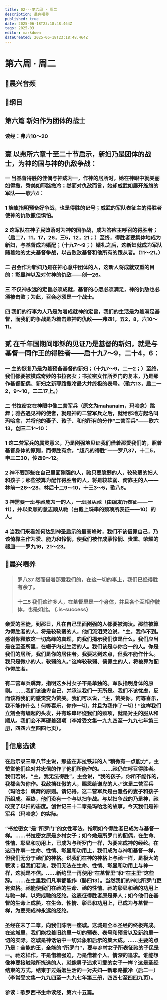 ```yaml
---
title: 02---第六周 · 周二
description: 晨兴喂养
published: true
date: 2025-06-18T23:18:48.464Z
tags: 2025-03
editor: markdown
dateCreated: 2025-06-18T23:18:48.464Z
---
```


# 第六周 · 周二

## 🎵晨兴音频

## 📖纲目

## 第六篇    新妇作为团体的战士

### 读经：弗六10～20

## 壹    以弗所六章十至二十节启示，新妇乃是团体的战士，为神的国与神的仇敌争战：

### 一    当基督得胜的佳偶与神成为一，作神的居所时，她在神眼中就美丽如得撒，秀美如耶路撒冷；然而对仇敌而言，她却威武如展开旌旗的军队——歌六4：

### 1    旌旗指明预备好争战，也是得胜的记号；威武的军队表征主的得胜者使神的仇敌撒但惧怕。

### 2    这军队在神子民堕落时为神的国争战，成为答应主呼召的得胜者；（启二7，11，17，26，三5，12，21；）至终，得胜者要集体地成为新妇，与基督成为婚配；（十九7～9；）婚礼之后，这新妇就成为军队随着她的丈夫基督争战，以击败敌基督和他所有的跟从者。（11～21。）

### 二    召会作为新妇乃是在神心意中团体的人，这新人将成就双重的目的：彰显神以及对付神的仇敌——创一26。

### 三    不仅神永远的定旨必须成就，基督的心愿必须满足，神的仇敌也必须被击败；为此，召会必须是一个战士。

### 四    我们的行事为人乃是为着成就神的定旨，我们的生活是为着满足基督，而我们的争战是为着击败神的仇敌——弗四1，五2，8，六10～11。

## 贰    在千年国期间耶稣的见证乃是基督的新妇，就是与基督一同作王的得胜者——启十九7～9，二十4，6：

### 一    主的恢复乃是为着预备基督的新妇；（十九7～9，二一2；）至终，我们都要被模成奇妙的书拉密女；书拉密女作所罗门的复本，乃是那作基督配偶、新妇之新耶路撒冷最大并终极的表号。（歌六13，启二一2，9～10，二二17上。）

### 二    书拉密女在神眼中像二营军兵（原文为mahanaim，玛哈念）跳舞；雅各遇见神的使者，就是神的二营军兵之后，就给那地方起名叫玛哈念，并将他的妻子、孩子、和他所有的分作“二营军兵”——歌六13，创三二1～10：

### 1    这二营军兵的属灵意义，乃是刚强地见证我们借着那爱我们的，照着基督身体的原则，而得胜有余，“超凡的得胜”——罗八37，十二5，申三二30，传四9～12。

### 2    神不要那些在自己里面刚强的人，祂只要脆弱的人，较软弱的妇人和孩子；那些被算为配作得胜者的人，将是较软弱、倚靠主的人——林前一26～28，林后十二9～10，十三3～5，歌八6。

### 3    神需要一班与祂成为一的人，一班服从祂（由编发所表征——一11），并以柔顺的意志顺从祂（由戴上珠串的颈项所表征——10）的人。

### 4    当我们来看如何达到神圣启示的最高峰时，我们不该信靠自己，乃该倚靠主作为爱、能力和怜悯，使我们被作成蒙怜悯、贵重、荣耀的器皿——罗九16，21～23。

## 📖晨兴喂养

>### **罗八37    然而借着那爱我们的，在这一切的事上，我们已经得胜有余了。**
>
>### **十二5    我们这许多人，在基督里是一个身体，并且各个互相作肢体，也是如此。** {.is-success}

### 亲爱的圣徒，到那日，凡在自己里面刚强的人都要被淘汰。那些被算为得胜者的人，将是较软弱的人，他们流泪哭泣说，“主，我作不到。感谢你释放这一切高峰的真理，向我们揭示我们该是什么。我们应当是在至圣所里，在幔子内过生活的人。我们该是与你合一的人。你是我们的居所，我们是你的居住者。我要达到这点，但我不能作什么。我只是微小的人，软弱的人。”这样较软弱、倚靠主的人，将被算为配作得胜者。

### 有二营军兵跳舞，指明这乡村女子不是单独的。军队指明身体的原则。……我们该谦卑自己，并承认我们一无所是。我们不该忧虑，反而该将我们的感觉变为赞美。我们可以说，“主，赞美你。何等喜乐，我不能作什么！何等喜乐，你作一切，并且为我作了一切！”这样我们立刻会有编起的头发，并有珠串环绕我们的颈项，就是对主的服从和顺从。我们会不再硬着颈项（李常受文集一九九四至一九九七年第三册，四四六至四四七页）。

## 📖信息选读

### 在启示录三章八节主说，那些在非拉铁非的人“稍微有一点能力”。主赞赏他们绝对并忠信的作了他们所能作的。……祂仍在呼召得胜者。我们若说，“主，我无法得胜”，主会说，“我的孩子，你所不能作的，我都会为你作。我敌挡狂傲的人，赐恩给谦卑的人。”这是二营军兵（玛哈念）跳舞的原则。请记得，这二营军兵是由雅各的妻子和孩子所组成。至终，他们没有一个与以扫争战。与以扫争战的乃是神，祂改变了以扫的态度。创世记三十二章是玛哈念的故事。今天我们是神军兵（玛哈念）的实际。

### “书拉密女”是“所罗门”的女性写法，指明如今得胜者已成为与基督一样。……书拉密女原是乡村女子；如今她是所罗门的配偶，在生命、性情、彰显和功用上，已成为与所罗门一样，为要完成神的经纶。在这四件事—生命、性情、彰显和功用上，我们成为与神和基督一样，但我们无分于祂们的神格。说我们在神的神格上与祂一样，是极大的亵渎；但我们若说，我们无法在生命、性情、彰显和功用上与神一样，这就是不信。……新约里一再使用“在基督里”和“在主里”这些辞。……在主里我们凡事都能作（腓四13）。当然我们的神比所罗门更有资格。祂能使我们在祂的生命、祂的性情、祂的彰显和祂的功用上与祂一样，以完成祂的经纶。这表征得胜者原是罪人；如今他们在基督的生命上成熟，在生命、性情、彰显和功用上，已成为与基督一样，为要完成神永远的经纶。

### 圣经在末了二章，向我们陈明一座城。这城是全本圣经的终极完成。在这城里，我们能找着旧约里一切的预表、表号和预言以及新约里一切的实际。这城是神话语中一切异象和启示的集大成。……主要的点乃是：全能的王，全能的“所罗门”，要与乡村女子所表征祂的子民是一。祂这样作，不是借着强迫，乃是借着个人、情深的追求。谁能想像神要接触祂所拣选的人，就像男子追求可爱的女子一样？这是圣经结束的方式，结束于过婚姻生活的一对夫妇—新耶路撒冷（启二一）（李常受文集一九九四至一九九七年第三册，四四七至四四九页）。

### 参读：歌罗西书生命读经，第六十五篇。

<!-- Google tag (gtag.js) -->

<script async src="https://www.googletagmanager.com/gtag/js?id=G-1P8709Z16T"></script>
<script>
  window.dataLayer = window.dataLayer || [];
  function gtag(){dataLayer.push(arguments);}
  gtag('js', new Date());

  gtag('config', 'G-1P8709Z16T');
</script>